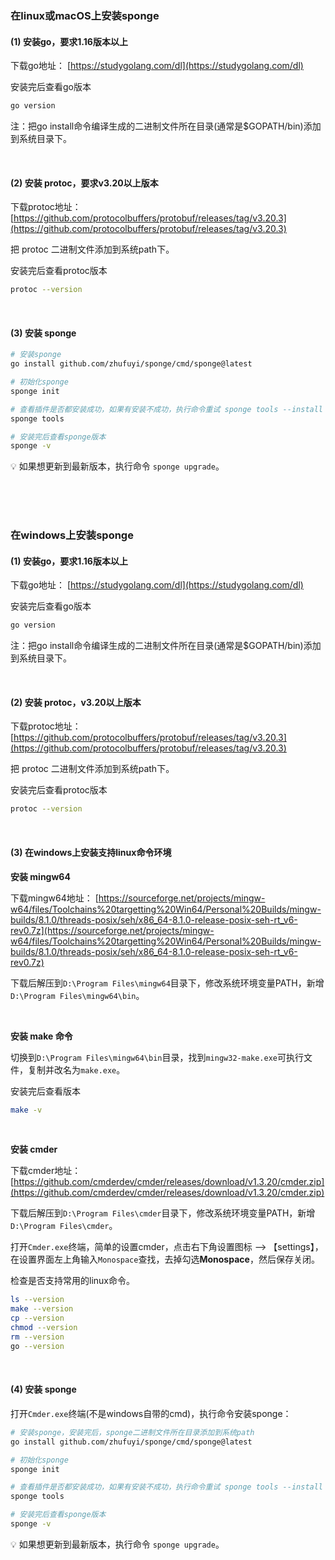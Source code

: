 ### 在linux或macOS上安装sponge

#### (1) 安装go，要求1.16版本以上

下载go地址： [https://studygolang.com/dl](https://studygolang.com/dl)

安装完后查看go版本

```bash
go version
```

注：把go install命令编译生成的二进制文件所在目录(通常是$GOPATH/bin)添加到系统目录下。

<br>

#### (2) 安装 protoc，要求v3.20以上版本

下载protoc地址： [https://github.com/protocolbuffers/protobuf/releases/tag/v3.20.3](https://github.com/protocolbuffers/protobuf/releases/tag/v3.20.3)

把 protoc 二进制文件添加到系统path下。

安装完后查看protoc版本

```bash
protoc --version
```

<br>

#### (3) 安装 sponge

```bash
# 安装sponge
go install github.com/zhufuyi/sponge/cmd/sponge@latest

# 初始化sponge
sponge init

# 查看插件是否都安装成功，如果有安装不成功，执行命令重试 sponge tools --install
sponge tools

# 安装完后查看sponge版本
sponge -v
```

💡  如果想更新到最新版本，执行命令 `sponge upgrade`。

<br>
<br>
<br>

### 在windows上安装sponge

#### (1) 安装go，要求1.16版本以上

下载go地址： [https://studygolang.com/dl](https://studygolang.com/dl)

安装完后查看go版本

```bash
go version
```

注：把go install命令编译生成的二进制文件所在目录(通常是$GOPATH/bin)添加到系统目录下。

<br>

#### (2) 安装 protoc，v3.20以上版本

下载protoc地址： [https://github.com/protocolbuffers/protobuf/releases/tag/v3.20.3](https://github.com/protocolbuffers/protobuf/releases/tag/v3.20.3)

把 protoc 二进制文件添加到系统path下。

安装完后查看protoc版本

```bash
protoc --version
```

<br>

#### (3) 在windows上安装支持linux命令环境

**安装 mingw64**

下载mingw64地址： [https://sourceforge.net/projects/mingw-w64/files/Toolchains%20targetting%20Win64/Personal%20Builds/mingw-builds/8.1.0/threads-posix/seh/x86_64-8.1.0-release-posix-seh-rt_v6-rev0.7z](https://sourceforge.net/projects/mingw-w64/files/Toolchains%20targetting%20Win64/Personal%20Builds/mingw-builds/8.1.0/threads-posix/seh/x86_64-8.1.0-release-posix-seh-rt_v6-rev0.7z)

下载后解压到`D:\Program Files\mingw64`目录下，修改系统环境变量PATH，新增`D:\Program Files\mingw64\bin`。

<br>

**安装 make 命令**

切换到`D:\Program Files\mingw64\bin`目录，找到`mingw32-make.exe`可执行文件，复制并改名为`make.exe`。

安装完后查看版本

```bash
make -v
```

<br>

**安装 cmder**

下载cmder地址： [https://github.com/cmderdev/cmder/releases/download/v1.3.20/cmder.zip](https://github.com/cmderdev/cmder/releases/download/v1.3.20/cmder.zip)

下载后解压到`D:\Program Files\cmder`目录下，修改系统环境变量PATH，新增`D:\Program Files\cmder`。

打开`Cmder.exe`终端，简单的设置cmder，点击右下角设置图标 --> 【settings】，在设置界面左上角输入`Monospace`查找，去掉勾选**Monospace**，然后保存关闭。

检查是否支持常用的linux命令。

```bash
ls --version
make --version
cp --version
chmod --version
rm --version
go --version
```

<br>

#### (4) 安装 sponge

打开`Cmder.exe`终端(不是windows自带的cmd)，执行命令安装sponge：

```bash
# 安装sponge，安装完后，sponge二进制文件所在目录添加到系统path
go install github.com/zhufuyi/sponge/cmd/sponge@latest

# 初始化sponge
sponge init

# 查看插件是否都安装成功，如果有安装不成功，执行命令重试 sponge tools --install
sponge tools

# 安装完后查看sponge版本
sponge -v
```

💡  如果想更新到最新版本，执行命令 `sponge upgrade`。
